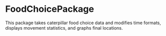 # FoodChoicePackage
This package takes caterpillar food choice data and modifies time formats, displays movement statistics, and graphs final locations.

